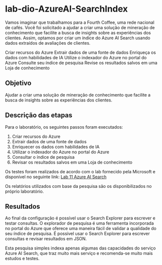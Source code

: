 # lab-dio-AzureAI-SearchIndex

Vamos imaginar que trabalhamos para a Fourth Coffee, uma rede nacional de cafés. Você foi solicitado a ajudar a criar uma solução de mineração de conhecimento que facilite a busca de insights sobre as experiências dos clientes. Assim, optamos por criar um índice do Azure AI Search usando dados extraídos de avaliações de clientes.

Criar recursos do Azure
Extrair dados de uma fonte de dados
Enriqueça os dados com habilidades de IA
Utilize o indexador do Azure no portal do Azure
Consulte seu índice de pesquisa
Revise os resultados salvos em uma Loja de conhecimento

## Objetivo
Ajudar a criar uma solução de mineração de conhecimento que facilite a busca de insights sobre as experiências dos clientes. 

## Descrição das etapas
Para o laboratório, os seguintes passos foram executados:
1. Criar recursos do Azure
2. Extrair dados de uma fonte de dados
3. Enriquecer os dados com habilidades de IA
4. Utilizar o indexador do Azure no portal do Azure
5. Consultar o índice de pesquisa
6. Revisar os resultados salvos em uma Loja de conhecimento

Os testes foram realizados de acordo com o lab fornecido pela Microsoft e disponível no seguinte link: [Lab 11 Azure AI Search](https://microsoftlearning.github.io/mslearn-ai-fundamentals/Instructions/Labs/11-ai-search.html)

Os relatórios utilizados com base da pesquisa são os disponibilizados no próprio laboratório.  

## Resultados
Ao final da configuração é possível usar o Search Explorer para escrever e testar consultas. O explorador de pesquisa é uma ferramenta incorporada no portal do Azure que oferece uma maneira fácil de validar a qualidade do seu índice de pesquisa. É possível usar o Search Explorer para escrever consultas e revisar resultados em JSON.

Esta pesquisa simples indexa apenas algumas das capacidades do serviço Azure AI Search, que traz muito mais serviço e recomenda-se muito mais estudos e testes. 

